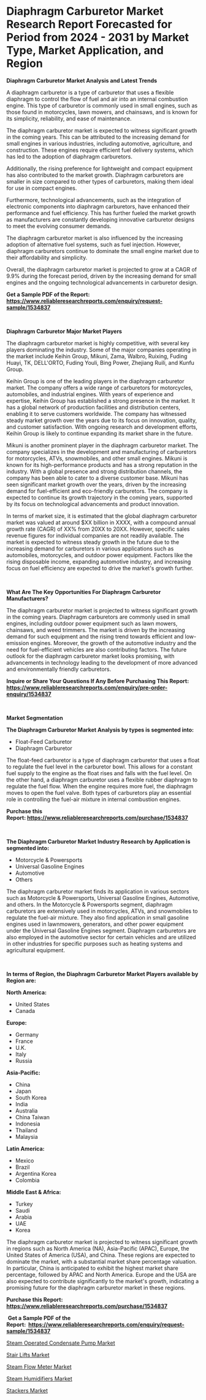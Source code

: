 <p><h1>Diaphragm Carburetor Market Research Report Forecasted for Period from 2024 -  2031 by Market Type, Market Application, and Region</h1></p><p><strong>Diaphragm Carburetor Market Analysis and Latest Trends</strong></p>
<p><p>A diaphragm carburetor is a type of carburetor that uses a flexible diaphragm to control the flow of fuel and air into an internal combustion engine. This type of carburetor is commonly used in small engines, such as those found in motorcycles, lawn mowers, and chainsaws, and is known for its simplicity, reliability, and ease of maintenance.</p><p>The diaphragm carburetor market is expected to witness significant growth in the coming years. This can be attributed to the increasing demand for small engines in various industries, including automotive, agriculture, and construction. These engines require efficient fuel delivery systems, which has led to the adoption of diaphragm carburetors.</p><p>Additionally, the rising preference for lightweight and compact equipment has also contributed to the market growth. Diaphragm carburetors are smaller in size compared to other types of carburetors, making them ideal for use in compact engines.</p><p>Furthermore, technological advancements, such as the integration of electronic components into diaphragm carburetors, have enhanced their performance and fuel efficiency. This has further fueled the market growth as manufacturers are constantly developing innovative carburetor designs to meet the evolving consumer demands.</p><p>The diaphragm carburetor market is also influenced by the increasing adoption of alternative fuel systems, such as fuel injection. However, diaphragm carburetors continue to dominate the small engine market due to their affordability and simplicity.</p><p>Overall, the diaphragm carburetor market is projected to grow at a CAGR of 9.9% during the forecast period, driven by the increasing demand for small engines and the ongoing technological advancements in carburetor design.</p></p>
<p><strong>Get a Sample PDF of the Report:&nbsp; <a href="https://www.reliableresearchreports.com/enquiry/request-sample/1534837">https://www.reliableresearchreports.com/enquiry/request-sample/1534837</a></strong></p>
<p>&nbsp;</p>
<p><strong>Diaphragm Carburetor Major Market Players</strong></p>
<p><p>The diaphragm carburetor market is highly competitive, with several key players dominating the industry. Some of the major companies operating in the market include Keihin Group, Mikuni, Zama, Walbro, Ruixing, Fuding Huayi, TK, DELL'ORTO, Fuding Youli, Bing Power, Zhejiang Ruili, and Kunfu Group.</p><p>Keihin Group is one of the leading players in the diaphragm carburetor market. The company offers a wide range of carburetors for motorcycles, automobiles, and industrial engines. With years of experience and expertise, Keihin Group has established a strong presence in the market. It has a global network of production facilities and distribution centers, enabling it to serve customers worldwide. The company has witnessed steady market growth over the years due to its focus on innovation, quality, and customer satisfaction. With ongoing research and development efforts, Keihin Group is likely to continue expanding its market share in the future.</p><p>Mikuni is another prominent player in the diaphragm carburetor market. The company specializes in the development and manufacturing of carburetors for motorcycles, ATVs, snowmobiles, and other small engines. Mikuni is known for its high-performance products and has a strong reputation in the industry. With a global presence and strong distribution channels, the company has been able to cater to a diverse customer base. Mikuni has seen significant market growth over the years, driven by the increasing demand for fuel-efficient and eco-friendly carburetors. The company is expected to continue its growth trajectory in the coming years, supported by its focus on technological advancements and product innovation.</p><p>In terms of market size, it is estimated that the global diaphragm carburetor market was valued at around $XX billion in XXXX, with a compound annual growth rate (CAGR) of XX% from 20XX to 20XX. However, specific sales revenue figures for individual companies are not readily available. The market is expected to witness steady growth in the future due to the increasing demand for carburetors in various applications such as automobiles, motorcycles, and outdoor power equipment. Factors like the rising disposable income, expanding automotive industry, and increasing focus on fuel efficiency are expected to drive the market's growth further.</p></p>
<p>&nbsp;</p>
<p><strong>What Are The Key Opportunities For Diaphragm Carburetor Manufacturers?</strong></p>
<p><p>The diaphragm carburetor market is projected to witness significant growth in the coming years. Diaphragm carburetors are commonly used in small engines, including outdoor power equipment such as lawn mowers, chainsaws, and weed trimmers. The market is driven by the increasing demand for such equipment and the rising trend towards efficient and low-emission engines. Moreover, the growth of the automotive industry and the need for fuel-efficient vehicles are also contributing factors. The future outlook for the diaphragm carburetor market looks promising, with advancements in technology leading to the development of more advanced and environmentally friendly carburetors.</p></p>
<p><strong>Inquire or Share Your Questions If Any Before Purchasing This Report: <a href="https://www.reliableresearchreports.com/enquiry/pre-order-enquiry/1534837">https://www.reliableresearchreports.com/enquiry/pre-order-enquiry/1534837</a></strong></p>
<p>&nbsp;</p>
<p><strong>Market Segmentation</strong></p>
<p><strong>The Diaphragm Carburetor Market Analysis by types is segmented into:</strong></p>
<p><ul><li>Float-Feed Carburetor</li><li>Diaphragm Carburetor</li></ul></p>
<p><p>The float-feed carburetor is a type of diaphragm carburetor that uses a float to regulate the fuel level in the carburetor bowl. This allows for a constant fuel supply to the engine as the float rises and falls with the fuel level. On the other hand, a diaphragm carburetor uses a flexible rubber diaphragm to regulate the fuel flow. When the engine requires more fuel, the diaphragm moves to open the fuel valve. Both types of carburetors play an essential role in controlling the fuel-air mixture in internal combustion engines.</p></p>
<p><strong>Purchase this Report:&nbsp;<a href="https://www.reliableresearchreports.com/purchase/1534837">https://www.reliableresearchreports.com/purchase/1534837</a></strong></p>
<p>&nbsp;</p>
<p><strong>The Diaphragm Carburetor Market Industry Research by Application is segmented into:</strong></p>
<p><ul><li>Motorcycle & Powersports</li><li>Universal Gasoline Engines</li><li>Automotive</li><li>Others</li></ul></p>
<p><p>The diaphragm carburetor market finds its application in various sectors such as Motorcycle & Powersports, Universal Gasoline Engines, Automotive, and others. In the Motorcycle & Powersports segment, diaphragm carburetors are extensively used in motorcycles, ATVs, and snowmobiles to regulate the fuel-air mixture. They also find application in small gasoline engines used in lawnmowers, generators, and other power equipment under the Universal Gasoline Engines segment. Diaphragm carburetors are also employed in the automotive sector for certain vehicles and are utilized in other industries for specific purposes such as heating systems and agricultural equipment.</p></p>
<p>&nbsp;</p>
<p><strong>In terms of Region, the Diaphragm Carburetor Market Players available by Region are:</strong></p>
<p>
    <p> <strong> North America: </strong>
        <ul>
            <li>United States</li>
            <li>Canada</li>
        </ul>
        </p> 
    <p> <strong> Europe: </strong>
        <ul>
            <li>Germany</li>
            <li>France</li>
            <li>U.K.</li>
            <li>Italy</li>
            <li>Russia</li>
        </ul>
        </p> 
    <p> <strong> Asia-Pacific: </strong>
        <ul>
            <li>China</li>
            <li>Japan</li>
            <li>South Korea</li>
            <li>India</li>
            <li>Australia</li>
            <li>China Taiwan</li>
            <li>Indonesia</li>
            <li>Thailand</li>
            <li>Malaysia</li>
        </ul>
        </p> 
    <p> <strong> Latin America: </strong>
        <ul>
            <li>Mexico</li>
            <li>Brazil</li>
            <li>Argentina Korea</li>
            <li>Colombia</li>
        </ul>
        </p> 
    <p> <strong> Middle East & Africa: </strong>
        <ul>
            <li>Turkey</li>
            <li>Saudi</li>
            <li>Arabia</li>
            <li>UAE</li>
            <li>Korea</li>
        </ul>
    </p>
    </p>
<p><p>The diaphragm carburetor market is projected to witness significant growth in regions such as North America (NA), Asia-Pacific (APAC), Europe, the United States of America (USA), and China. These regions are expected to dominate the market, with a substantial market share percentage valuation. In particular, China is anticipated to exhibit the highest market share percentage, followed by APAC and North America. Europe and the USA are also expected to contribute significantly to the market's growth, indicating a promising future for the diaphragm carburetor market in these regions.</p></p>
<p><strong>Purchase this Report: <a href="https://www.reliableresearchreports.com/purchase/1534837">https://www.reliableresearchreports.com/purchase/1534837</a></strong></p>
<p>&nbsp;<strong>Get a Sample PDF of the Report:&nbsp;&nbsp;<a href="https://www.reliableresearchreports.com/enquiry/request-sample/1534837">https://www.reliableresearchreports.com/enquiry/request-sample/1534837</a></strong></p>
<p><strong></strong></p>
<p><p><a href="https://github.com/jonneygiverf/Market-Research-Report-List-2/blob/main/steam-operated-condensate-pump-market.md">Steam Operated Condensate Pump Market</a></p><p><a href="https://github.com/grishafomin4852/Market-Research-Report-List-2/blob/main/stair-lifts-market.md">Stair Lifts Market</a></p><p><a href="https://github.com/abbypearson7765/Market-Research-Report-List-2/blob/main/steam-flow-meter-market.md">Steam Flow Meter Market</a></p><p><a href="https://github.com/dziulagalemab/Market-Research-Report-List-2/blob/main/steam-humidifiers-market.md">Steam Humidifiers Market</a></p><p><a href="https://github.com/ruslanpoljakovrd177/Market-Research-Report-List-2/blob/main/stackers-market.md">Stackers Market</a></p></p>